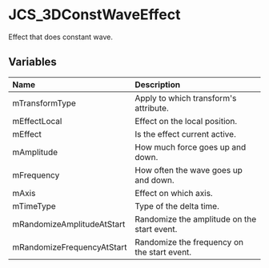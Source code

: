 # JCS_3DConstWaveEffect

Effect that does constant wave.

## Variables

| Name                       | Description                                 |
|:---------------------------|:--------------------------------------------|
| mTransformType             | Apply to which transform's attribute.       |
| mEffectLocal               | Effect on the local position.               |
| mEffect                    | Is the effect current active.               |
| mAmplitude                 | How much force goes up and down.            |
| mFrequency                 | How often the wave goes up and down.        |
| mAxis                      | Effect on which axis.                       |
| mTimeType                  | Type of the delta time.                     |
| mRandomizeAmplitudeAtStart | Randomize the amplitude on the start event. |
| mRandomizeFrequencyAtStart | Randomize the frequency on the start event. |
